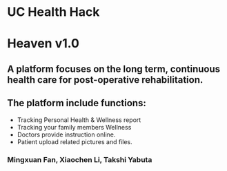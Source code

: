 # UC Health Hack 
# Heaven v1.0
## A platform focuses on the long term, continuous health care for post-operative rehabilitation.


## The platform include functions:
* Tracking Personal Health & Wellness report
* Tracking your family members Wellness
* Doctors provide instruction online.
* Patient upload related pictures and files.

### Mingxuan Fan, Xiaochen Li, Takshi Yabuta 

